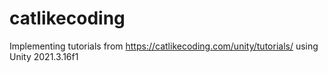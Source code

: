 # catlikecoding
Implementing tutorials from https://catlikecoding.com/unity/tutorials/ using Unity 2021.3.16f1
